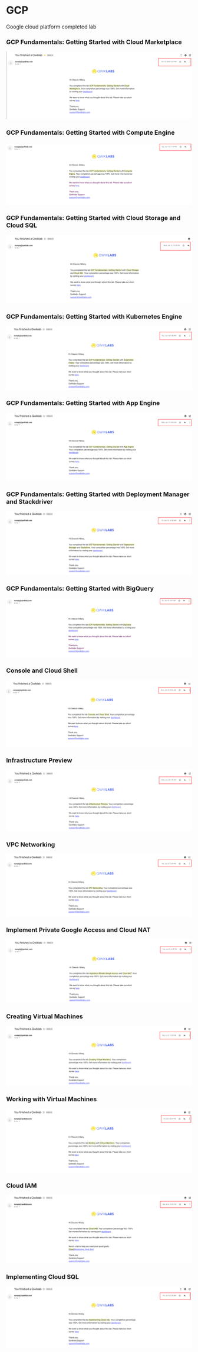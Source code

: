 # GCP
Google cloud platform completed lab

### GCP Fundamentals: Getting Started with Cloud Marketplace


<img src="https://github.com/lordgape/GCP/blob/master/labs/images/GCP%20Fundamentals:%20Getting%20Started%20with%20Cloud%20Marketplace.png" />

### GCP Fundamentals: Getting Started with Compute Engine

<img src="https://github.com/lordgape/GCP/blob/master/labs/images/GCP%20Fundamentals:%20Getting%20Started%20with%20Compute%20Engine.png" />

### GCP Fundamentals: Getting Started with Cloud Storage and Cloud SQL

<img src="https://github.com/lordgape/GCP/blob/master/labs/images/GCP%20Fundamentals:%20Getting%20Started%20with%20Cloud%20Storage%20and%20Cloud%20SQL.png" />

### GCP Fundamentals: Getting Started with Kubernetes Engine

<img src="https://github.com/lordgape/GCP/blob/master/labs/images/GCP%20Fundamentals:%20Getting%20Started%20with%20Kubernetes%20Engine.png" />

### GCP Fundamentals: Getting Started with App Engine

<img src="https://github.com/lordgape/GCP/blob/master/labs/images/GCP%20Fundamentals:%20Getting%20Started%20with%20App%20Engine.png" />

### GCP Fundamentals: Getting Started with Deployment Manager and Stackdriver 

<img src="https://github.com/lordgape/GCP/blob/master/labs/images/GCP%20Fundamentals:%20Getting%20Started%20with%20Deployment%20Manager%20and%20Stackdriver.png" />

### GCP Fundamentals: Getting Started with BigQuery

<img src="https://github.com/lordgape/GCP/blob/master/labs/images/GCP%20Fundamentals:%20Getting%20Started%20with%20BigQuery.png" />

### Console and Cloud Shell

<img src="https://github.com/lordgape/GCP/blob/master/labs/images/Console%20and%20Cloud%20Shell.png" />

### Infrastructure Preview

<img src="https://github.com/lordgape/GCP/blob/master/labs/images/Infrastructure%20Preview.png" />

### VPC Networking

<img src="https://github.com/lordgape/GCP/blob/master/labs/images/VPC%20Networking.png" />

### Implement Private Google Access and Cloud NAT

<img src="https://github.com/lordgape/GCP/blob/master/labs/images/Implement%20Private%20Google%20Access%20and%20Cloud%20NAT.png" />

### Creating Virtual Machines

<img src="https://github.com/lordgape/GCP/blob/master/labs/images/Creating%20Virtual%20Machines.png" />

### Working with Virtual Machines

<img src="https://github.com/lordgape/GCP/blob/master/labs/images/Working%20with%20Virtual%20Machines.png" />

### Cloud IAM

<img src="https://github.com/lordgape/GCP/blob/master/labs/images/Cloud%20IAM.png" />

### Implementing Cloud SQL

<img src="https://github.com/lordgape/GCP/blob/master/labs/images/Implementing%20Cloud%20SQL.png" />
